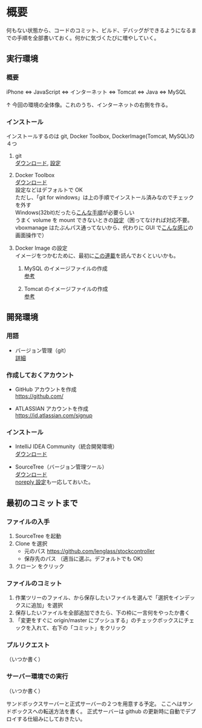 # 概要

何もない状態から、コードのコミット、ビルド、デバッグができるようになるまでの手順を全部書いておく。何かに気づくたびに増やしていく。

## 実行環境

### 概要

iPhone ⇔ JavaScript ⇔ インターネット ⇔ Tomcat ⇔ Java ⇔ MySQL

↑ 今回の環境の全体像。これのうち、インターネットの右側を作る。

### インストール

インストールするのは git, Docker Toolbox, DockerImage(Tomcat, MySQL)の４つ

1. git  
   [ダウンロード](https://gitforwindows.org/),
   [設定](https://qiita.com/toshi-click/items/dcf3dd48fdc74c91b409)

1. Docker Toolbox  
   [ダウンロード](https://docs.docker.com/toolbox/overview/)  
   設定などはデフォルトで OK  
   ただし、「git for windows」は上の手順でインストール済みなのでチェックを外す  
   Windows(32bit)だったら[こんな手順](https://www.niandc.co.jp/sol/tech/date20180316_1645.php)が必要らしい  
   うまく volume を mount できないときの[設定](https://qiita.com/dojineko/items/f623894ef2436bef890e)（困ってなければ対応不要。vboxmanage はたぶんパス通ってないから、代わりに GUI で[こんな感じ](http://pineplanter.moo.jp/non-it-salaryman/2016/10/19/virtualbox-share-folder/)の画面操作で）

1. Docker Image の設定  
   イメージをつかむために、最初に[この連載](https://knowledge.sakura.ad.jp/13265/)を読んでおくといいかも。

   1. MySQL のイメージファイルの作成  
      [参考](https://qiita.com/astrsk_hori/items/e3d6c237d68be1a6f548)

   1. Tomcat のイメージファイルの作成  
      [参考](http://mabushiisign.hatenablog.jp/entry/2018/03/17/011829)

## 開発環境

### 用語

- バージョン管理（git）  
   [詳細](https://backlog.com/ja/git-tutorial/intro/intro1_1.html)

### 作成しておくアカウント

- GitHub アカウントを作成  
  https://github.com/

- ATLASSIAN アカウントを作成  
  https://id.atlassian.com/signup

### インストール

- IntelliJ IDEA Community（統合開発環境）  
  [ダウンロード](https://www.jetbrains.com/idea/)

- SourceTree（バージョン管理ツール）  
  [ダウンロード](https://ja.atlassian.com/software/sourcetree)  
  [noreply 設定](http://ryoichi0102.hatenablog.com/entry/2017/10/12/000713)も一応しておいた。

## 最初のコミットまで

### ファイルの入手

1. SourceTree を起動
1. Clone を選択
   - 元のパス https://github.com/lenglass/stockcontroller
   - 保存先のパス （適当に選ぶ。デフォルトでも OK）
1. クローン をクリック

### ファイルのコミット

1. 作業ツリーのファイル、から保存したいファイルを選んで「選択をインデックスに追加」を選択
1. 保存したいファイルを全部追加できたら、下の枠に一言何をやったか書く
1. 「変更をすぐに origin/master にプッシュする」のチェックボックスにチェックを入れて、右下の「コミット」をクリック

### プルリクエスト

（いつか書く）

### サーバー環境での実行

（いつか書く）

サンドボックスサーバーと正式サーバーの２つを用意する予定。
ここへはサンドボックスへの転送方法を書く。
正式サーバーは github の更新時に自動でデプロイする仕組みにしておきたい。
